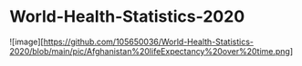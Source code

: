 # World-Health-Statistics-2020


![image][https://github.com/105650036/World-Health-Statistics-2020/blob/main/pic/Afghanistan%20lifeExpectancy%20over%20time.png]
